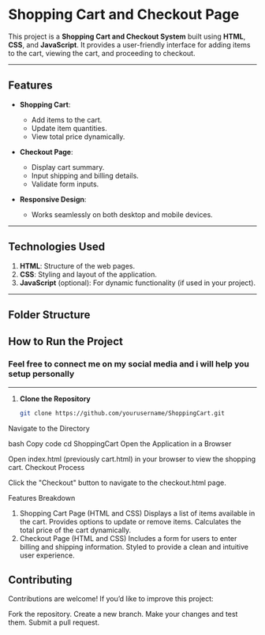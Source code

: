 # Shopping Cart and Checkout Page

This project is a **Shopping Cart and Checkout System** built using **HTML**, **CSS**, and **JavaScript**. It provides a user-friendly interface for adding items to the cart, viewing the cart, and proceeding to checkout.

---

## Features

- **Shopping Cart**:  
  - Add items to the cart.  
  - Update item quantities.  
  - View total price dynamically.

- **Checkout Page**:  
  - Display cart summary.  
  - Input shipping and billing details.  
  - Validate form inputs.  

- **Responsive Design**:  
  - Works seamlessly on both desktop and mobile devices.

---

## Technologies Used

1. **HTML**: Structure of the web pages.  
2. **CSS**: Styling and layout of the application.  
3. **JavaScript** (optional): For dynamic functionality (if used in your project).  

---

## Folder Structure

## How to Run the Project
### Feel free to connect me on my social media and i will help you setup personally
---
1. **Clone the Repository**  
   ```bash
   git clone https://github.com/yourusername/ShoppingCart.git
Navigate to the Directory

bash
Copy code
cd ShoppingCart
Open the Application in a Browser

Open index.html (previously cart.html) in your browser to view the shopping cart.
Checkout Process

Click the "Checkout" button to navigate to the checkout.html page.

Features Breakdown
1. Shopping Cart Page (HTML and CSS)
Displays a list of items available in the cart.
Provides options to update or remove items.
Calculates the total price of the cart dynamically.
2. Checkout Page (HTML and CSS)
Includes a form for users to enter billing and shipping information.
Styled to provide a clean and intuitive user experience.


## Contributing
Contributions are welcome! If you’d like to improve this project:

Fork the repository.
Create a new branch.
Make your changes and test them.
Submit a pull request.